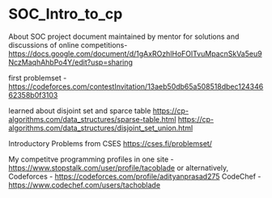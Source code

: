 # SOC_Intro_to_cp
About SOC project
document maintained by mentor for solutions and discussions of online competitions- https://docs.google.com/document/d/1gAxROzhlHoFOlTvuMpacnSkVa5eu9NczMaqhAhbPo4Y/edit?usp=sharing

first problemset - 
https://codeforces.com/contestInvitation/13aeb50db65a508518dbec12434662358b0f3103

learned about disjoint set and sparce table 
https://cp-algorithms.com/data_structures/sparse-table.html
https://cp-algorithms.com/data_structures/disjoint_set_union.html

Introductory Problems from CSES https://cses.fi/problemset/

My competitve programming profiles in one site - https://www.stopstalk.com/user/profile/tacoblade
or alternatively, 
Codeforces - https://codeforces.com/profile/adityanprasad275
CodeChef - https://www.codechef.com/users/tachoblade
